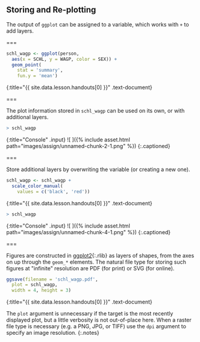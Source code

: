 ---
---

## Storing and Re-plotting

The output of `ggplot` can be assigned to a variable, which works with `+` to
add layers.

===



~~~r
schl_wagp <- ggplot(person,
  aes(x = SCHL, y = WAGP, color = SEX)) +
  geom_point(
    stat = 'summary',
    fun.y = 'mean')
~~~
{:title="{{ site.data.lesson.handouts[0] }}" .text-document}


===

The plot information stored in `schl_wagp` can be used on its own, or with
additional layers.



~~~r
> schl_wagp
~~~
{:title="Console" .input}
![ ]({% include asset.html path="images/assign/unnamed-chunk-2-1.png" %})
{:.captioned}

===

Store additional layers by overwriting the variable (or creating a new one).



~~~r
schl_wagp <- schl_wagp +
  scale_color_manual(
    values = c('black', 'red'))
~~~
{:title="{{ site.data.lesson.handouts[0] }}" .text-document}



~~~r
> schl_wagp
~~~
{:title="Console" .input}
![ ]({% include asset.html path="images/assign/unnamed-chunk-4-1.png" %})
{:.captioned}

===

Figures are constructed in [ggplot2](){:.rlib} as layers of shapes, from the
axes on up through the `geom_*` elements. The natural file type for storing such
figures at "infinite" resolution are PDF (for print) or SVG (for online).



~~~r
ggsave(filename = 'schl_wagp.pdf',
  plot = schl_wagp,
  width = 4, height = 3)
~~~
{:title="{{ site.data.lesson.handouts[0] }}" .text-document}


The `plot` argument is unnecessary if the target is the most recently displayed
plot, but a little verbosity is not out-of-place here. When a raster file type
is necessary (e.g. a PNG, JPG, or TIFF) use the `dpi` argument to specify an
image resolution.
{:.notes}
